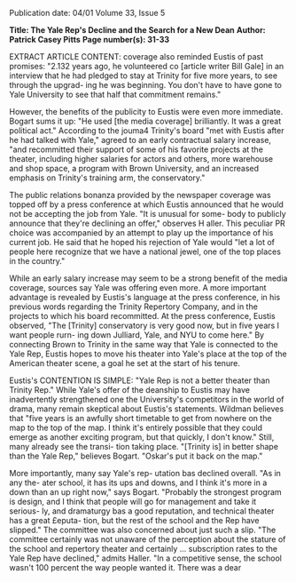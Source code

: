 Publication date: 04/01
Volume 33, Issue 5

**Title: The Yale Rep's Decline and the Search for a New Dean**
**Author: Patrick Casey Pitts**
**Page number(s): 31-33**

EXTRACT ARTICLE CONTENT:
coverage also reminded Eustis of past 
promises: "2.132 years ago, he volunteered 
co [article writer Bill Gale] in an interview 
that he had pledged to stay at Trinity for 
five more years, to see through the upgrad-
ing he was beginning. You don't have to 
have gone to Yale University to see that half 
that commitment remains." 

However, the benefits of the publicity 
to Eustis were even more immediate. 
Bogart sums it up: "He used [the media 
coverage] brilliantly. It was a great political 
act." According to the jouma4 Trinity's 
board "met with Eustis after he had talked 
with Yale," agreed to an early contractual 
salary increase, "and recommitted their 
support of some of his favorite projects at 
the theater, including higher salaries for 
actors and others, more warehouse and 
shop space, a program with Brown 
University, and an increased emphasis on 
Trinity's training arm, the conservatory." 

The public relations bonanza provided by 
the newspaper coverage was topped off by 
a press conference at which Eustis 
announced that he would not be accepting 
the job from Yale. "It is unusual for some-
body to publicly announce that they're 
declining an offer," observes H aller. This 
peculiar PR choice was accompanied by an 
attempt to play up the importance of his 
current job. He said that he hoped his 
rejection of Yale would "let a lot of people 
here recognize that we have a national 
jewel, one of the top places in the country." 

While an early salary increase may 
seem to be a strong benefit of the media 
coverage, sources say Yale was offering even 
more. A more important advantage is 
revealed by Eustis's language at the press 
conference, in his previous words regarding 
the Trinity Repertory Company, and in the 
projects to which his board recommitted. 
At the press conference, Eustis observed, 
"The [Trinity] conservatory is very good 
now, but in five years I want people rurn-
ing down Julliard, Yale, and NYU to come 
here." By connecting Brown to Trinity in 
the same way that Yale is connected to the 
Yale Rep, Eustis hopes to move his theater 
into Yale's place at the top of the American 
theater scene, a goal he set at the start of his 
tenure. 

Eustis's CONTENTION IS SIMPLE: "Yale 
Rep is not a better theater than Trinity 
Rep." While Yale's offer of the deanship to 
Eustis may have inadvertently strengthened 
one the University's competitors in the 
world of drama, many remain skeptical 
about 
Eustis's 
statements. 
Wildman 
believes that "five years is an awfully short 
timetable to get from nowhere on the map 
to the top of the map. I think it's entirely 
possible that they could emerge as another 
exciting program, but that quickly, I don't 
know." Still, many already see the transi-
tion taking place. "[Trinity is] in better 
shape than the Yale Rep," believes Bogart. 
"Oskar's put it back on the map." 

More importantly, many say Yale's rep-
utation bas declined overall. "As in any the-
ater school, it has its ups and downs, and I 
think it's more in a down than an up right 
now," says Bogart. "Probably the strongest 
program is design, and I think that people 
will go for management and take it serious-
ly, and dramaturgy bas a good reputation, 
and technical theater has a great £eputa-
tion, but the rest of the school and the Rep 
have slipped." The committee was also 
concerned about just such a slip. "The 
committee certainly was not unaware of 
the perception about the stature of the 
school and repertory theater and certainly 
... subscription rates to the Yale Rep have 
declined," admits Haller. "In a competitive 
sense, the school wasn't 100 percent the 
way people wanted it. There was a dear
